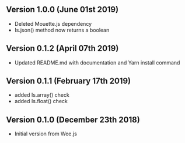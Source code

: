 Version 1.0.0 (June 01st 2019)
-----------------------------
 * Deleted Mouette.js dependency
 * Is.json() method now returns a boolean

Version 0.1.2 (April 07th 2019)
-----------------------------
 * Updated README.md with documentation and Yarn install command

Version 0.1.1 (February 17th 2019)
-----------------------------
 * added Is.array() check
 * added Is.float() check

Version 0.1.0 (December 23th 2018)
-----------------------------
 * Initial version from Wee.js
